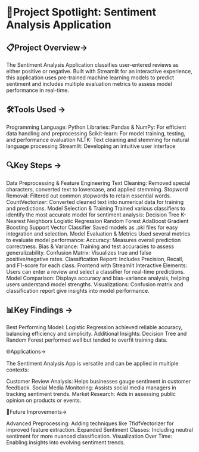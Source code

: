 # 🎯Project Spotlight: Sentiment Analysis Application
## 📋Project Overview->

The Sentiment Analysis Application classifies user-entered reviews as either positive or negative. 
Built with Streamlit for an interactive experience, this application uses pre-trained machine learning models to predict 
sentiment and includes multiple evaluation metrics to assess model performance in real-time.

## 🛠️Tools Used ->

Programming Language: Python
Libraries:
Pandas & NumPy: For efficient data handling and preprocessing
Scikit-learn: For model training, testing, and performance evaluation
NLTK: Text cleaning and stemming for natural language processing
Streamlit: Developing an intuitive user interface

## 🔍Key Steps ->

Data Preprocessing & Feature Engineering
Text Cleaning: Removed special characters, converted text to lowercase, and applied stemming.
Stopword Removal: Filtered out common stopwords to retain essential words.
CountVectorizer: Converted cleaned text into numerical data for training and predictions.
Model Selection & Training
Trained various classifiers to identify the most accurate model for sentiment analysis:
Decision Tree
K-Nearest Neighbors
Logistic Regression
Random Forest
AdaBoost
Gradient Boosting
Support Vector Classifier
Saved models as .pkl files for easy integration and selection.
Model Evaluation & Metrics
Used several metrics to evaluate model performance:
Accuracy: Measures overall prediction correctness.
Bias & Variance: Training and test accuracies to assess generalizability.
Confusion Matrix: Visualizes true and false positive/negative rates.
Classification Report: Includes Precision, Recall, and F1-score for each class.
Frontend with Streamlit
Interactive Elements: Users can enter a review and select a classifier for real-time predictions.
Model Comparison: Displays accuracy and bias-variance analysis, helping users understand model strengths.
Visualizations: Confusion matrix and classification report give insights into model performance.

## 📊Key Findings ->

Best Performing Model: Logistic Regression achieved reliable accuracy, balancing efficiency and simplicity.
Additional Insights: Decision Tree and Random Forest performed well but tended to overfit training data.

🌐Applications->

The Sentiment Analysis App is versatile and can be applied in multiple contexts:

Customer Review Analysis: Helps businesses gauge sentiment in customer feedback.
Social Media Monitoring: Assists social media managers in tracking sentiment trends.
Market Research: Aids in assessing public opinion on products or events.

🔮Future Improvements->

Advanced Preprocessing: Adding techniques like TfidfVectorizer for improved feature extraction.
Expanded Sentiment Classes: Including neutral sentiment for more nuanced classification.
Visualization Over Time: Enabling insights into evolving sentiment trends.
